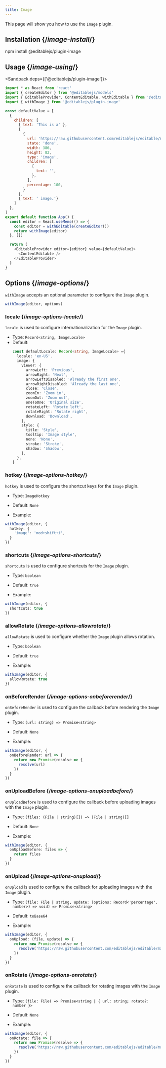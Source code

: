 ```yaml
---
title: Image
---
```


<Intro>

This page will show you how to use the `Image` plugin.

</Intro>

## Installation {/*image-install*/}

<TerminalBlock>

npm install @editablejs/plugin-image

</TerminalBlock>

## Usage {/*image-using*/}

<Sandpack deps={['@editablejs/plugin-image']}>

```js
import * as React from 'react'
import { createEditor } from '@editablejs/models'
import { EditableProvider, ContentEditable, withEditable } from '@editablejs/editor'
import { withImage } from '@editablejs/plugin-image'

const defaultValue = [
  {
    children: [
      { text: 'This is a' },
      {
        {
          url: 'https://raw.githubusercontent.com/editablejs/editable/main/assets/sparticle-logo.png',
          state: 'done',
          width: 386,
          height: 82,
          type: 'image',
          children: [
            {
              text: '',
            },
          ],
          percentage: 100,
        }
      },
      { text: ' image.'}
    ]
  },
]
export default function App() {
  const editor = React.useMemo(() => {
    const editor = withEditable(createEditor())
    return withImage(editor)
  }, [])

  return (
    <EditableProvider editor={editor} value={defaultValue}>
      <ContentEditable />
    </EditableProvider>
  )
}

```

</Sandpack>

## Options {/*image-options*/}

`withImage` accepts an optional parameter to configure the `Image` plugin.

```js
withImage(editor, options)
```

### locale {/*image-options-locale*/}

`locale` is used to configure internationalization for the `Image` plugin.

- Type: `Record<string, ImageLocale>`
- Default:
  ```ts
  const defaultLocale: Record<string, ImageLocale> ={
    locale: 'en-US',
    image: {
      viewer: {
        arrowLeft: 'Previous',
        arrowRight: 'Next',
        arrowLeftDisabled: 'Already the first one',
        arrowRightDisabled: 'Already the last one',
        close: 'Close',
        zoomIn: 'Zoom in',
        zoomOut: 'Zoom out',
        oneToOne: 'Original size',
        rotateLeft: 'Rotate left',
        rotateRight: 'Rotate right',
        download: 'Download',
      },
      style: {
        title: 'Style',
        tooltip: 'Image style',
        none: 'None',
        stroke: 'Stroke',
        shadow: 'Shadow',
      },
    },
  }
  ```

### hotkey {/*image-options-hotkey*/}

`hotkey` is used to configure the shortcut keys for the `Image` plugin.

- Type: `ImageHotkey`
- Default:  `None`

- Example:

```ts
withImage(editor, {
  hotkey: {
    'image': 'mod+shift+i',
  }
})
```

### shortcuts {/*image-options-shortcuts*/}

`shortcuts` is used to configure shortcuts for the `Image` plugin.

- Type: `boolean`
- Default: `true`

- Example:

```ts
withImage(editor, {
  shortcuts: true
})
```

### allowRotate {/*image-options-allowrotate*/}

`allowRotate` is used to configure whether the `Image` plugin allows rotation.

- Type: `boolean`
- Default: `true`

- Example:

```ts
withImage(editor, {
  allowRotate: true
})
```

### onBeforeRender {/*image-options-onbeforerender*/}

`onBeforeRender`  is used to configure the callback before rendering the `Image` plugin.

- Type: `(url: string) => Promise<string>`
- Default: `None`

- Example:

```ts
withImage(editor, {
  onBeforeRender: url => {
    return new Promise(resolve => {
      resolve(url)
    })
  }
})
```

### onUploadBefore {/*image-options-onuploadbefore*/}

`onUploadBefore` is used to configure the callback before uploading images with the `Image` plugin.

- Type: `(files: (File | string)[]) => (File | string)[]`
- Default: `None`

- Example:

```ts
withImage(editor, {
  onUploadBefore: files => {
    return files
  }
})
```

### onUpload {/*image-options-onupload*/}

`onUpload` is used to configure the callback for uploading images with the `Image` plugin.

- Type: `(file: File | string, update: (options: Record<'percentage', number>) => void) => Promise<string>`
- Default:  `toBase64`

- Example:

```ts
withImage(editor, {
  onUpload: (file, update) => {
    return new Promise(resolve => {
      resolve('https://raw.githubusercontent.com/editablejs/editable/main/assets/sparticle-logo.png')
    })
  }
})
```

### onRotate {/*image-options-onrotate*/}

`onRotate` is used to configure the callback for rotating images with the `Image` plugin.

- Type: `(file: File) => Promise<string | { url: string; rotate?: number }>`
- Default: `None`

- Example:

```ts
withImage(editor, {
  onRotate: file => {
    return new Promise(resolve => {
      resolve('https://raw.githubusercontent.com/editablejs/editable/main/assets/sparticle-logo.png')
    })
  }
})
```
